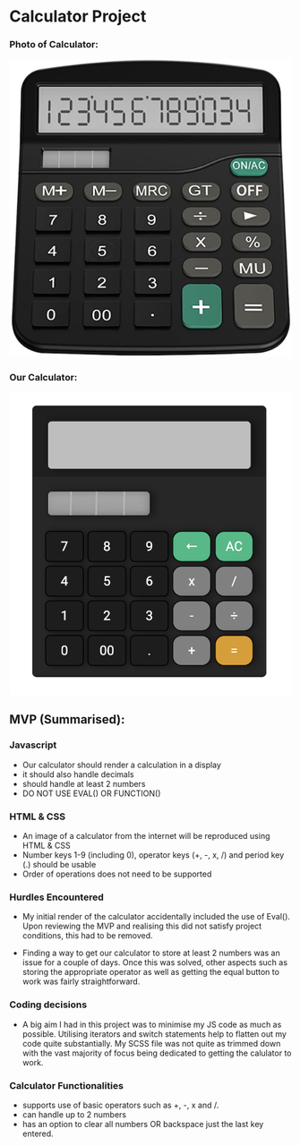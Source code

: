 # Calculator Project

### Photo of Calculator:

![](calcImages/calc-img.png)

### Our Calculator:

![](calcImages/myCalc.png)

## MVP (Summarised):

### Javascript

-   Our calculator should render a calculation in a display
-   it should also handle decimals
-   should handle at least 2 numbers
-   DO NOT USE EVAL() OR FUNCTION()

### HTML & CSS

-   An image of a calculator from the internet will be reproduced using HTML & CSS
-   Number keys 1-9 (including 0), operator keys (+, -, x, /) and period key (.) should be usable
-   Order of operations does not need to be supported

### Hurdles Encountered

-   My initial render of the calculator accidentally included the use of Eval(). Upon reviewing the MVP and realising this did not satisfy project conditions, this had to be removed.

-   Finding a way to get our calculator to store at least 2 numbers was an issue for a couple of days. Once this was solved, other aspects such as storing the appropriate operator as well as getting the equal button to work was fairly straightforward.

### Coding decisions

-   A big aim I had in this project was to minimise my JS code as much as possible. Utilising iterators and switch statements help to flatten out my code quite substantially. My SCSS file was not quite as trimmed down with the vast majority of focus being dedicated to getting the calulator to work.

### Calculator Functionalities

-   supports use of basic operators such as +, -, x and /.
-   can handle up to 2 numbers
-   has an option to clear all numbers OR backspace just the last key entered.
